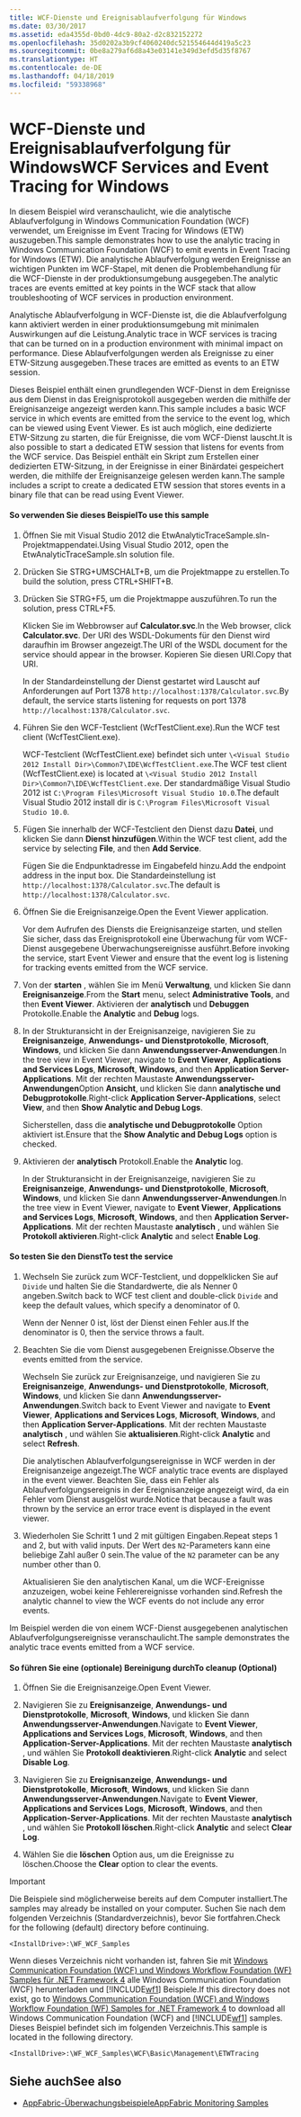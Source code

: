 ```yaml
---
title: WCF-Dienste und Ereignisablaufverfolgung für Windows
ms.date: 03/30/2017
ms.assetid: eda4355d-0bd0-4dc9-80a2-d2c832152272
ms.openlocfilehash: 35d0202a3b9cf4060240dc521554644d419a5c23
ms.sourcegitcommit: 0be8a279af6d8a43e03141e349d3efd5d35f8767
ms.translationtype: HT
ms.contentlocale: de-DE
ms.lasthandoff: 04/18/2019
ms.locfileid: "59338968"
---
```

# <a name="wcf-services-and-event-tracing-for-windows"></a><span data-ttu-id="178c1-102">WCF-Dienste und Ereignisablaufverfolgung für Windows</span><span class="sxs-lookup"><span data-stu-id="178c1-102">WCF Services and Event Tracing for Windows</span></span>
<span data-ttu-id="178c1-103">In diesem Beispiel wird veranschaulicht, wie die analytische Ablaufverfolgung in Windows Communication Foundation (WCF) verwendet, um Ereignisse im Event Tracing for Windows (ETW) auszugeben.</span><span class="sxs-lookup"><span data-stu-id="178c1-103">This sample demonstrates how to use the analytic tracing in Windows Communication Foundation (WCF) to emit events in Event Tracing for Windows (ETW).</span></span> <span data-ttu-id="178c1-104">Die analytische Ablaufverfolgung werden Ereignisse an wichtigen Punkten im WCF-Stapel, mit denen die Problembehandlung für die WCF-Dienste in der produktionsumgebung ausgegeben.</span><span class="sxs-lookup"><span data-stu-id="178c1-104">The analytic traces are events emitted at key points in the WCF stack that allow troubleshooting of WCF services in production environment.</span></span>

 <span data-ttu-id="178c1-105">Analytische Ablaufverfolgung in WCF-Dienste ist, die die Ablaufverfolgung kann aktiviert werden in einer produktionsumgebung mit minimalen Auswirkungen auf die Leistung.</span><span class="sxs-lookup"><span data-stu-id="178c1-105">Analytic trace in WCF services is tracing that can be turned on in a production environment with minimal impact on performance.</span></span> <span data-ttu-id="178c1-106">Diese Ablaufverfolgungen werden als Ereignisse zu einer ETW-Sitzung ausgegeben.</span><span class="sxs-lookup"><span data-stu-id="178c1-106">These traces are emitted as events to an ETW session.</span></span>

 <span data-ttu-id="178c1-107">Dieses Beispiel enthält einen grundlegenden WCF-Dienst in dem Ereignisse aus dem Dienst in das Ereignisprotokoll ausgegeben werden die mithilfe der Ereignisanzeige angezeigt werden kann.</span><span class="sxs-lookup"><span data-stu-id="178c1-107">This sample includes a basic WCF service in which events are emitted from the service to the event log, which can be viewed using Event Viewer.</span></span> <span data-ttu-id="178c1-108">Es ist auch möglich, eine dedizierte ETW-Sitzung zu starten, die für Ereignisse, die vom WCF-Dienst lauscht.</span><span class="sxs-lookup"><span data-stu-id="178c1-108">It is also possible to start a dedicated ETW session that listens for events from the WCF service.</span></span> <span data-ttu-id="178c1-109">Das Beispiel enthält ein Skript zum Erstellen einer dedizierten ETW-Sitzung, in der Ereignisse in einer Binärdatei gespeichert werden, die mithilfe der Ereignisanzeige gelesen werden kann.</span><span class="sxs-lookup"><span data-stu-id="178c1-109">The sample includes a script to create a dedicated ETW session that stores events in a binary file that can be read using Event Viewer.</span></span>

#### <a name="to-use-this-sample"></a><span data-ttu-id="178c1-110">So verwenden Sie dieses Beispiel</span><span class="sxs-lookup"><span data-stu-id="178c1-110">To use this sample</span></span>

1. <span data-ttu-id="178c1-111">Öffnen Sie mit Visual Studio 2012 die EtwAnalyticTraceSample.sln-Projektmappendatei.</span><span class="sxs-lookup"><span data-stu-id="178c1-111">Using Visual Studio 2012, open the EtwAnalyticTraceSample.sln solution file.</span></span>

2. <span data-ttu-id="178c1-112">Drücken Sie STRG+UMSCHALT+B, um die Projektmappe zu erstellen.</span><span class="sxs-lookup"><span data-stu-id="178c1-112">To build the solution, press CTRL+SHIFT+B.</span></span>

3. <span data-ttu-id="178c1-113">Drücken Sie STRG+F5, um die Projektmappe auszuführen.</span><span class="sxs-lookup"><span data-stu-id="178c1-113">To run the solution, press CTRL+F5.</span></span>

     <span data-ttu-id="178c1-114">Klicken Sie im Webbrowser auf **Calculator.svc**.</span><span class="sxs-lookup"><span data-stu-id="178c1-114">In the Web browser, click **Calculator.svc**.</span></span> <span data-ttu-id="178c1-115">Der URI des WSDL-Dokuments für den Dienst wird daraufhin im Browser angezeigt.</span><span class="sxs-lookup"><span data-stu-id="178c1-115">The URI of the WSDL document for the service should appear in the browser.</span></span> <span data-ttu-id="178c1-116">Kopieren Sie diesen URI.</span><span class="sxs-lookup"><span data-stu-id="178c1-116">Copy that URI.</span></span>

     <span data-ttu-id="178c1-117">In der Standardeinstellung der Dienst gestartet wird Lauscht auf Anforderungen auf Port 1378 `http://localhost:1378/Calculator.svc`.</span><span class="sxs-lookup"><span data-stu-id="178c1-117">By default, the service starts listening for requests on port 1378 `http://localhost:1378/Calculator.svc`.</span></span>

4. <span data-ttu-id="178c1-118">Führen Sie den WCF-Testclient (WcfTestClient.exe).</span><span class="sxs-lookup"><span data-stu-id="178c1-118">Run the WCF test client (WcfTestClient.exe).</span></span>

     <span data-ttu-id="178c1-119">WCF-Testclient (WcfTestClient.exe) befindet sich unter `\<Visual Studio 2012 Install Dir>\Common7\IDE\WcfTestClient.exe`.</span><span class="sxs-lookup"><span data-stu-id="178c1-119">The WCF test client (WcfTestClient.exe) is located at `\<Visual Studio 2012 Install Dir>\Common7\IDE\WcfTestClient.exe`.</span></span>  <span data-ttu-id="178c1-120">Der standardmäßige Visual Studio 2012 ist `C:\Program Files\Microsoft Visual Studio 10.0`.</span><span class="sxs-lookup"><span data-stu-id="178c1-120">The default Visual Studio 2012 install dir is `C:\Program Files\Microsoft Visual Studio 10.0`.</span></span>

5. <span data-ttu-id="178c1-121">Fügen Sie innerhalb der WCF-Testclient den Dienst dazu **Datei**, und klicken Sie dann **Dienst hinzufügen**.</span><span class="sxs-lookup"><span data-stu-id="178c1-121">Within the WCF test client, add the service by selecting **File**, and then **Add Service**.</span></span>

     <span data-ttu-id="178c1-122">Fügen Sie die Endpunktadresse im Eingabefeld hinzu.</span><span class="sxs-lookup"><span data-stu-id="178c1-122">Add the endpoint address in the input box.</span></span> <span data-ttu-id="178c1-123">Die Standardeinstellung ist `http://localhost:1378/Calculator.svc`.</span><span class="sxs-lookup"><span data-stu-id="178c1-123">The default is `http://localhost:1378/Calculator.svc`.</span></span>

6. <span data-ttu-id="178c1-124">Öffnen Sie die Ereignisanzeige.</span><span class="sxs-lookup"><span data-stu-id="178c1-124">Open the Event Viewer application.</span></span>

     <span data-ttu-id="178c1-125">Vor dem Aufrufen des Diensts die Ereignisanzeige starten, und stellen Sie sicher, dass das Ereignisprotokoll eine Überwachung für vom WCF-Dienst ausgegebene Überwachungsereignisse ausführt.</span><span class="sxs-lookup"><span data-stu-id="178c1-125">Before invoking the service, start Event Viewer and ensure that the event log is listening for tracking events emitted from the WCF service.</span></span>

7. <span data-ttu-id="178c1-126">Von der **starten** , wählen Sie im Menü **Verwaltung**, und klicken Sie dann **Ereignisanzeige**.</span><span class="sxs-lookup"><span data-stu-id="178c1-126">From the **Start** menu, select **Administrative Tools**, and then **Event Viewer**.</span></span>  <span data-ttu-id="178c1-127">Aktivieren der **analytisch** und **Debuggen** Protokolle.</span><span class="sxs-lookup"><span data-stu-id="178c1-127">Enable the **Analytic** and **Debug** logs.</span></span>

8. <span data-ttu-id="178c1-128">In der Strukturansicht in der Ereignisanzeige, navigieren Sie zu **Ereignisanzeige**, **Anwendungs- und Dienstprotokolle**, **Microsoft**, **Windows**, und klicken Sie dann **Anwendungsserver-Anwendungen**.</span><span class="sxs-lookup"><span data-stu-id="178c1-128">In the tree view in Event Viewer, navigate to **Event Viewer**, **Applications and Services Logs**, **Microsoft**, **Windows**, and then **Application Server-Applications**.</span></span> <span data-ttu-id="178c1-129">Mit der rechten Maustaste **Anwendungsserver-Anwendungen**Option **Ansicht**, und klicken Sie dann **analytische und Debugprotokolle**.</span><span class="sxs-lookup"><span data-stu-id="178c1-129">Right-click **Application Server-Applications**, select **View**, and then **Show Analytic and Debug Logs**.</span></span>

     <span data-ttu-id="178c1-130">Sicherstellen, dass die **analytische und Debugprotokolle** Option aktiviert ist.</span><span class="sxs-lookup"><span data-stu-id="178c1-130">Ensure that the **Show Analytic and Debug Logs** option is checked.</span></span>

9. <span data-ttu-id="178c1-131">Aktivieren der **analytisch** Protokoll.</span><span class="sxs-lookup"><span data-stu-id="178c1-131">Enable the **Analytic** log.</span></span>

     <span data-ttu-id="178c1-132">In der Strukturansicht in der Ereignisanzeige, navigieren Sie zu **Ereignisanzeige**, **Anwendungs- und Dienstprotokolle**, **Microsoft**, **Windows**, und klicken Sie dann **Anwendungsserver-Anwendungen**.</span><span class="sxs-lookup"><span data-stu-id="178c1-132">In the tree view in Event Viewer, navigate to **Event Viewer**, **Applications and Services Logs**, **Microsoft**, **Windows**, and then **Application Server-Applications**.</span></span> <span data-ttu-id="178c1-133">Mit der rechten Maustaste **analytisch** , und wählen Sie **Protokoll aktivieren**.</span><span class="sxs-lookup"><span data-stu-id="178c1-133">Right-click **Analytic** and select **Enable Log**.</span></span>

#### <a name="to-test-the-service"></a><span data-ttu-id="178c1-134">So testen Sie den Dienst</span><span class="sxs-lookup"><span data-stu-id="178c1-134">To test the service</span></span>

1. <span data-ttu-id="178c1-135">Wechseln Sie zurück zum WCF-Testclient, und doppelklicken Sie auf `Divide` und halten Sie die Standardwerte, die als Nenner 0 angeben.</span><span class="sxs-lookup"><span data-stu-id="178c1-135">Switch back to WCF test client and double-click `Divide` and keep the default values, which specify a denominator of 0.</span></span>

     <span data-ttu-id="178c1-136">Wenn der Nenner 0 ist, löst der Dienst einen Fehler aus.</span><span class="sxs-lookup"><span data-stu-id="178c1-136">If the denominator is 0, then the service throws a fault.</span></span>

2. <span data-ttu-id="178c1-137">Beachten Sie die vom Dienst ausgegebenen Ereignisse.</span><span class="sxs-lookup"><span data-stu-id="178c1-137">Observe the events emitted from the service.</span></span>

     <span data-ttu-id="178c1-138">Wechseln Sie zurück zur Ereignisanzeige, und navigieren Sie zu **Ereignisanzeige**, **Anwendungs- und Dienstprotokolle**, **Microsoft**, **Windows**, und klicken Sie dann **Anwendungsserver-Anwendungen**.</span><span class="sxs-lookup"><span data-stu-id="178c1-138">Switch back to Event Viewer and navigate to **Event Viewer**, **Applications and Services Logs**, **Microsoft**, **Windows**, and then **Application Server-Applications**.</span></span> <span data-ttu-id="178c1-139">Mit der rechten Maustaste **analytisch** , und wählen Sie **aktualisieren**.</span><span class="sxs-lookup"><span data-stu-id="178c1-139">Right-click **Analytic** and select **Refresh**.</span></span>

     <span data-ttu-id="178c1-140">Die analytischen Ablaufverfolgungsereignisse in WCF werden in der Ereignisanzeige angezeigt.</span><span class="sxs-lookup"><span data-stu-id="178c1-140">The WCF analytic trace events are displayed in the event viewer.</span></span> <span data-ttu-id="178c1-141">Beachten Sie, dass ein Fehler als Ablaufverfolgungsereignis in der Ereignisanzeige angezeigt wird, da ein Fehler vom Dienst ausgelöst wurde.</span><span class="sxs-lookup"><span data-stu-id="178c1-141">Notice that because a fault was thrown by the service an error trace event is displayed in the event viewer.</span></span>

3. <span data-ttu-id="178c1-142">Wiederholen Sie Schritt 1 und 2 mit gültigen Eingaben.</span><span class="sxs-lookup"><span data-stu-id="178c1-142">Repeat steps 1 and 2, but with valid inputs.</span></span> <span data-ttu-id="178c1-143">Der Wert des `N2`-Parameters kann eine beliebige Zahl außer 0 sein.</span><span class="sxs-lookup"><span data-stu-id="178c1-143">The value of the `N2` parameter can be any number other than 0.</span></span>

     <span data-ttu-id="178c1-144">Aktualisieren Sie den analytischen Kanal, um die WCF-Ereignisse anzuzeigen, wobei keine Fehlerereignisse vorhanden sind.</span><span class="sxs-lookup"><span data-stu-id="178c1-144">Refresh the analytic channel to view the WCF events do not include any error events.</span></span>

 <span data-ttu-id="178c1-145">Im Beispiel werden die von einem WCF-Dienst ausgegebenen analytischen Ablaufverfolgungsereignisse veranschaulicht.</span><span class="sxs-lookup"><span data-stu-id="178c1-145">The sample demonstrates the analytic trace events emitted from a WCF service.</span></span>

#### <a name="to-cleanup-optional"></a><span data-ttu-id="178c1-146">So führen Sie eine (optionale) Bereinigung durch</span><span class="sxs-lookup"><span data-stu-id="178c1-146">To cleanup (Optional)</span></span>

1. <span data-ttu-id="178c1-147">Öffnen Sie die Ereignisanzeige.</span><span class="sxs-lookup"><span data-stu-id="178c1-147">Open Event Viewer.</span></span>

2. <span data-ttu-id="178c1-148">Navigieren Sie zu **Ereignisanzeige**, **Anwendungs- und Dienstprotokolle**, **Microsoft**, **Windows**, und klicken Sie dann  **Anwendungsserver-Anwendungen**.</span><span class="sxs-lookup"><span data-stu-id="178c1-148">Navigate to **Event Viewer**, **Applications and Services Logs**, **Microsoft**, **Windows**, and then **Application-Server-Applications**.</span></span> <span data-ttu-id="178c1-149">Mit der rechten Maustaste **analytisch** , und wählen Sie **Protokoll deaktivieren**.</span><span class="sxs-lookup"><span data-stu-id="178c1-149">Right-click **Analytic** and select **Disable Log**.</span></span>

3. <span data-ttu-id="178c1-150">Navigieren Sie zu **Ereignisanzeige**, **Anwendungs- und Dienstprotokolle**, **Microsoft**, **Windows**, und klicken Sie dann  **Anwendungsserver-Anwendungen**.</span><span class="sxs-lookup"><span data-stu-id="178c1-150">Navigate to **Event Viewer**, **Applications and Services Logs**, **Microsoft**, **Windows**, and then **Application-Server-Applications**.</span></span> <span data-ttu-id="178c1-151">Mit der rechten Maustaste **analytisch** , und wählen Sie **Protokoll löschen**.</span><span class="sxs-lookup"><span data-stu-id="178c1-151">Right-click **Analytic** and select **Clear Log**.</span></span>

4. <span data-ttu-id="178c1-152">Wählen Sie die **löschen** Option aus, um die Ereignisse zu löschen.</span><span class="sxs-lookup"><span data-stu-id="178c1-152">Choose the **Clear** option to clear the events.</span></span>

> [!IMPORTANT]
>  <span data-ttu-id="178c1-153">Die Beispiele sind möglicherweise bereits auf dem Computer installiert.</span><span class="sxs-lookup"><span data-stu-id="178c1-153">The samples may already be installed on your computer.</span></span> <span data-ttu-id="178c1-154">Suchen Sie nach dem folgenden Verzeichnis (Standardverzeichnis), bevor Sie fortfahren.</span><span class="sxs-lookup"><span data-stu-id="178c1-154">Check for the following (default) directory before continuing.</span></span>  
>   
>  `<InstallDrive>:\WF_WCF_Samples`  
>   
>  <span data-ttu-id="178c1-155">Wenn dieses Verzeichnis nicht vorhanden ist, fahren Sie mit [Windows Communication Foundation (WCF) und Windows Workflow Foundation (WF) Samples für .NET Framework 4](https://go.microsoft.com/fwlink/?LinkId=150780) alle Windows Communication Foundation (WCF) herunterladen und [!INCLUDE[wf1](../../../../includes/wf1-md.md)] Beispiele.</span><span class="sxs-lookup"><span data-stu-id="178c1-155">If this directory does not exist, go to [Windows Communication Foundation (WCF) and Windows Workflow Foundation (WF) Samples for .NET Framework 4](https://go.microsoft.com/fwlink/?LinkId=150780) to download all Windows Communication Foundation (WCF) and [!INCLUDE[wf1](../../../../includes/wf1-md.md)] samples.</span></span> <span data-ttu-id="178c1-156">Dieses Beispiel befindet sich im folgenden Verzeichnis.</span><span class="sxs-lookup"><span data-stu-id="178c1-156">This sample is located in the following directory.</span></span>  
>   
>  `<InstallDrive>:\WF_WCF_Samples\WCF\Basic\Management\ETWTracing`  
  
## <a name="see-also"></a><span data-ttu-id="178c1-157">Siehe auch</span><span class="sxs-lookup"><span data-stu-id="178c1-157">See also</span></span>

- [<span data-ttu-id="178c1-158">AppFabric-Überwachungsbeispiele</span><span class="sxs-lookup"><span data-stu-id="178c1-158">AppFabric Monitoring Samples</span></span>](https://go.microsoft.com/fwlink/?LinkId=193959)
